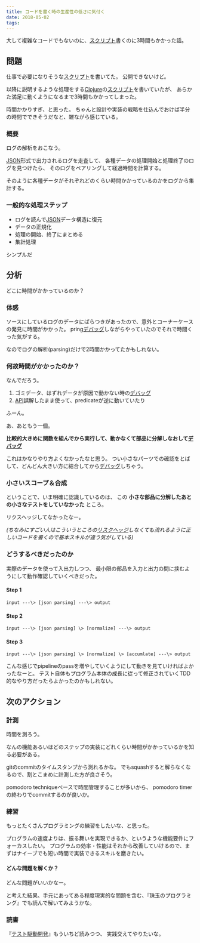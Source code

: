 ```yaml
---
title: コードを書く時の生産性の低さに気付く
date: 2018-05-02
tags: 
---
```


大して複雑なコードでもないのに、[スクリプト](http://d.hatena.ne.jp/keyword/%A5%B9%A5%AF%A5%EA%A5%D7%A5%C8)書くのに3時間もかかった話。

## 問題

仕事で必要になりそうな[スクリプト](http://d.hatena.ne.jp/keyword/%A5%B9%A5%AF%A5%EA%A5%D7%A5%C8)を書いてた。 公開できないけど。

以降に説明するような処理をする[Clojure](http://d.hatena.ne.jp/keyword/Clojure)の[スクリプト](http://d.hatena.ne.jp/keyword/%A5%B9%A5%AF%A5%EA%A5%D7%A5%C8)を書いていたが、 あらかた満足に動くようになるまで3時間もかかってしまった。

時間かかりすぎ、と思った。 ちゃんと設計や実装の戦略を仕込んでおけば半分の時間でできそうだなと、雑ながら感じている。

### 概要

ログの解析をおこなう。

[JSON](http://d.hatena.ne.jp/keyword/JSON)形式で出力されるログを走査して、 各種データの処理開始と処理終了のログを見つけたら、 そのログをペアリングして経過時間を計算する。

そのように各種データがそれぞれどのくらい時間かかっているのかをログから集計する。

### 一般的な処理ステップ

- ログを読んで[JSON](http://d.hatena.ne.jp/keyword/JSON)データ構造に復元
- データの正規化
- 処理の開始、終了にまとめる
- 集計処理

シンプルだ

## 分析

どこに時間がかかっているのか？

### 体感

ソースにしているログのデータにばらつきがあったので、意外とコーナーケースの発見に時間がかかった。 pring[デバッグ](http://d.hatena.ne.jp/keyword/%A5%C7%A5%D0%A5%C3%A5%B0)しながらやっていたのでそれで時間くった気がする。

なのでログの解析(parsing)だけで2時間かかってたかもしれない。

### 何故時間がかかったのか？

なんでだろう。

1. ゴミデータ、はずれデータが原因で動かない時の[デバッグ](http://d.hatena.ne.jp/keyword/%A5%C7%A5%D0%A5%C3%A5%B0)
2. [API](http://d.hatena.ne.jp/keyword/API)誤解したまま使って、predicateが逆に動いていたり

ふーん。

あ、あともう一個。

**比較的大きめに関数を組んでから実行して、動かなくて部品に分解しなおして[デバッグ](http://d.hatena.ne.jp/keyword/%A5%C7%A5%D0%A5%C3%A5%B0)**

これはかなりやり方よくなかったなと思う。 つい小さなパーツでの確認をとばして、どんどん大きい方に結合してから[デバッグ](http://d.hatena.ne.jp/keyword/%A5%C7%A5%D0%A5%C3%A5%B0)しちゃう。

### 小さいスコープ＆合成

ということで、いま明確に認識しているのは、 この **小さな部品に分解したあとの小さなテストをしていなかった** ところ。

リクスヘッジしてなかったなー。

_(ちなみにすごい人はこういうところの[リスクヘッジ](http://d.hatena.ne.jp/keyword/%A5%EA%A5%B9%A5%AF%A5%D8%A5%C3%A5%B8)しなくても流れるように正しいコードを書くので基本スキルが違う気がしている)_

### どうするべきだったのか

実際のデータを使って入出力しつつ、 最小限の部品を入力と出力の間に挟むようにして動作確認していくべきだった。

#### Step 1

    input ---\> [json parsing] ---\> output

#### Step 2

    input ---\> [json parsing] \> [normalize] ---\> output

#### Step 3

    input ---\> [json parsing] \> [normalize] \> [accumlate] ---\> output

こんな感じでpipelineのpassを増やしていくようにして動きを見ていければよかったなーと。 テスト自体もプログラム本体の成長に従って修正されていくTDD的なやり方だったらよかったのかもしれない。

## 次のアクション

### 計測

時間を測ろう。

なんの機能あるいはどのステップの実装にどれくらい時間がかかっているかを知る必要がある。

gitのcommitのタイムスタンプから測れるかな。 でもsquashすると解らなくなるので、割とこまめに計測した方が良さそう。

pomodoro techniqueベースで時間管理することが多いから、 pomodoro timerの終わりでcommitするのが良いか。

### 練習

もっとたくさんプログラミングの練習をしたいな、と思った。

プログラムの速度よりは、振る舞いを実現できるか、というような機能要件にフォーカスしたい。 プログラムの効率・性能はそれから改善していけるので、まずはナイーブでも短い時間で実装できるスキルを磨きたい。

#### どんな問題を解くか？

どんな問題がいいかなー。

と考えた結果、手元にあってある程度現実的な問題を含む、『珠玉のプログラミング』でも読んで解いてみようかな。

### 読書

『[テスト駆動開発](http://d.hatena.ne.jp/keyword/%A5%C6%A5%B9%A5%C8%B6%EE%C6%B0%B3%AB%C8%AF)』もういちど読みつつ、 実践交えてやりたいな。

